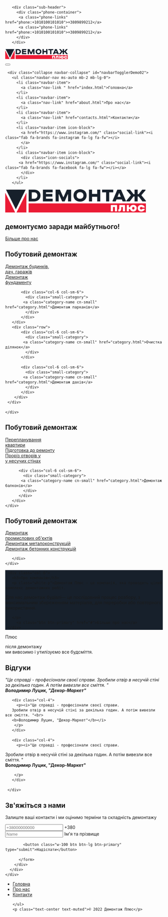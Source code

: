 <!DOCTYPE html>

<html lang="en" dir="ltr">
  <head>
    <meta charset="utf-8">
    <title>Демонтаж Плюс — демонтуємо старе заради нового.</title>
    <!-- bootstrap-instalation -->
      <script src="https://cdn.jsdelivr.net/npm/bootstrap@5.2.0-beta1/dist/js/bootstrap.bundle.min.js" integrity="sha384-pprn3073KE6tl6bjs2QrFaJGz5/SUsLqktiwsUTF55Jfv3qYSDhgCecCxMW52nD2" crossorigin="anonymous"></script>
    <!-- CSS only -->
    <link href="https://cdn.jsdelivr.net/npm/bootstrap@5.2.0-beta1/dist/css/bootstrap.min.css" rel="stylesheet" integrity="sha384-0evHe/X+R7YkIZDRvuzKMRqM+OrBnVFBL6DOitfPri4tjfHxaWutUpFmBp4vmVor" crossorigin="anonymous">
    <!-- Styles -->
    <link rel="stylesheet" href="css/styles.css" />
    <!-- Icons and fonts-->
    <link rel="preconnect" href="https://fonts.googleapis.com">
    <link rel="preconnect" href="https://fonts.gstatic.com" crossorigin>
    <link href="https://fonts.googleapis.com/css2?family=Montserrat:wght@400;700;800;900&display=swap" rel="stylesheet">
    <script defer src="https://use.fontawesome.com/releases/v5.0.7/js/all.js"></script>
    <link rel="icon" href="d.png" />

  </head>
  <body>

<!-- sub header -->

       <div class="sub-header">
         <div class="phone-container">
          <a class="phone-links" href="phone:+1010100101010">+3809899212</a>
          <a class="phone-links" href="phone:+1010100101010">+3809899212</a>
         </div>
       </div>

<!-- Nav Bar -->

<nav class="navbar navbar-expand-md navbar-light navbar-fixed-top">
   <div class="container">
    <a class="navbar-brand" href="#title">
      <img src="images/LOGO.png" alt="demontage-logo" class="d-inline-block align-text-top" style="width: 200px;">
    </a>
    </div>
     <button class="navbar-toggler" type="button" data-bs-toggle="collapse" data-bs-target="#navbarTogglerDemo02" aria-controls="navbarTogglerDemo02" aria-expanded="false" aria-label="Toggle navigation">
       <span class="navbar-toggler-icon"></span>
     </button>

     <div class="collapse navbar-collapse" id="navbarTogglerDemo02">
       <ul class="navbar-nav ms-auto mb-2 mb-lg-0">
         <li class="navbar-item">
           <a class="nav-link " href="index.html">Головна</a>
         </li>
         <li class="navbar-item">
           <a class="nav-link" href="about.html">Про нас</a>
         </li>
         <li class="navbar-item">
           <a class="nav-link" href="contacts.html">Контакти</a>
         </li>
         <li class="navbar-item icon-block">
           <a href="https://www.instagram.com/" class="social-link"><i class="fab fa-brands fa-instagram fa-lg fa-fw"></i>
           </a>
         </li>
         <li class="navbar-item icon-block">
           <div class="icon-socials">
          <a href="https://www.instagram.com/" class="social-link"><i class="fab fa-brands fa-facebook fa-lg fa-fw"></i></a>
           </div>
         </li>
       </ul>

   </nav>

<!-- First screen -->

<section id="first-screen" class="main-banner2">
   <div class="main-banner">
     <div class="col-4 first-screen-container">
      <img src="images/logo-final.svg" alt="demontage-logo" class="d-inline-block align-text-top" style="width: 450px;">
      <h1 class="">демонтуємо заради майбутнього!</h1>
      <a class="btn btn-primary" href="#">Більше про нас</a>
    </div>
    </div>
</section>

 <!-- category  ЖИТЛОВИЙ ДЕМОНТАЖ-->

<section class="category-section">
<h2 class="category-title">Побутовий демонтаж</h2>
<div class="container category-masonary">
    <div class="row masonary-block">
      <div class="col-sm-6" >
       <div class="big-block-category">
         <a class="category-name cn-big" href="category.html">
           Демонтаж будинків,<br>
            дач, гаражів
         </a>
       </div>
     </div>
     <div class="col-sm-6" >
       <div class="row">
           <div class="col-6 col-sm-6">
             <div class="small-category">
            <a class="category-name cn-small" href="category.html">
              Демонтаж<br>
               фундаменту
             </a>
             </div>
           </div>

           <div class="col-6 col-sm-6">
             <div class="small-category">
            <a class="category-name cn-small" href="category.html">Демонтаж парканів</a>
             </div>
           </div>
       </div>
       <div class="row">
           <div class="col-6 col-sm-6">
             <div class="small-category">
            <a class="category-name cn-small" href="category.html">Очистка ділянок</a>
             </div>
           </div>

           <div class="col-6 col-sm-6">
             <div class="small-category">
            <a class="category-name cn-small" href="category.html">Демонтаж дахів</a>
             </div>
           </div>
        </div>
     </div>

    </div>

</div>
</section>

<!-- category  ПОБУТОВИЙ ДЕМОНТАЖ-->

<section class="category-section">
<h2 class="category-title">Побутовий демонтаж</h2>
<div class="container category-masonary">
   <div class="row masonary-block сm-right">
     <div class="col-sm-6" >
      <div class="big-block-category">
        <a class="category-name cn-big" href="category.html">
          Перепланування<br>
           квартири</a>
      </div>
    </div>
    <div class="col-sm-6" >
      <div class="row">
        <div class="col-12 col-sm-12">
          <div class="middle-category">
            <a class="category-name cn-small" href="category.html">Підготовка до ремонту</a>
          </div>
        </div>
      </div>
      <div class="row">
          <div class="col-6 col-sm-6">
            <div class="small-category">
           <a class="category-name cn-small" href="category.html">
             Проріз отворів у<br>
              у несучих стінах
            </a>
            </div>
          </div>

          <div class="col-6 col-sm-6">
            <div class="small-category">
           <a class="category-name cn-small" href="category.html">Демонтаж балконів</a>
            </div>
          </div>
       </div>
    </div>

   </div>
</div>
</div>
</section>

<!-- category  ПРОМИСЛОВИЙ ДЕМОНТАЖ-->

<section class="category-section">
<h2 class="category-title">Побутовий демонтаж</h2>
<div class="container category-masonary">
   <div class="row masonary-block">
     <div class="col-sm-6" >
      <div class="big-block-category">
        <a class="category-name cn-big" href="category.html">
          Демонтаж<br>
          промислових об'єктів
        </a>
      </div>
    </div>
    <div class="col-sm-6" >
      <div class="row">
          <div class="col-12 col-sm-12">
            <div class="middle-category">
           <a class="category-name cn-small" href="category.html">Демонтаж металоконструкцій</a>
            </div>
          </div>
      </div>
      <div class="row">
          <div class="col-12 col-sm-12">
            <div class="middle-category">
           <a class="category-name cn-small" href="category.html">Демонтаж бетонних конструкцій</a>
            </div>
          </div>

       </div>
    </div>

   </div>
</div>
</section>

 <!-- about  -->

<section id="about" >
 <div class="container-fluid" style="background: #17202B;">
   <div class="row about-block">
     <div class="col-6 image-about"></div>

     <div class="col-6">
       <h3>Про компанію</h3>
       <p class="white-p">Демонтаж Плюс — це компанія, яка проводить цілий комплекс демонтажних робіт.

Для нас демонтаж будівлі— це послідовний процес розбору, з максимальним збереженням матеріалів, для переробки або повторного використання.

       </p>
         <a class="btn btn-primary" href="#">Більше про нас</a>
     </div>

   </div>

 </div>
</section>

<!-- перевага  -->

<section class="section-plus">
     <div class="container block-plus">
     <div class="col-8 plus-container">
         <span>
      <p class="sub-p">Плюс</p>
      <p class="sub-sub-p">після демонтажу<br> ми вивозимо і утилізуємо все будсміття.</p>
      </span>
    </div>
 </div>
</section>
 <!-- Testimonials -->

<section id="testimonials">
 <h2 class="category-title">Відгуки</h2>
   <div class="container">
     <div class="row">
       <div class="col-4">
         <p><i>"Це справді - професіонали своєї справи.
Зробили отвір в несучій стіні за декілька годин. А потім вивезли все сміття. "<br>
<b>Володимир Луцик, "Декор-Маркет"</b></i>
        </p>
       </div>

       <div class="col-4">
         <p><i>"Це справді - професіонали своєї справи.
       Зробили отвір в несучій стіні за декілька годин. А потім вивезли все сміття. "<br>
       <b>Володимир Луцик, "Декор-Маркет"</b></i>
        </p>
       </div>

       <div class="col-4">
         <p><i>"Це справді - професіонали своєї справи.

Зробили отвір в несучій стіні за декілька годин. А потім вивезли все сміття. "<br>
<b>Володимир Луцик, "Декор-Маркет"</b></i>

        </p>
       </div>

     </div>

   </div>

 </section>

<!-- Call to action -->

<div class="b-example-divider"></div>
<section class="call-to-action">

  <div class="container col-xl-10 col-xxl-8 px-4 py-5">
      <div class="row align-items-center g-lg-5 py-5">
        <div class="col-lg-7 text-center text-lg-start">
          <h1 class="display-4 fw-bold lh-1 mb-3">Зв'яжіться з нами</h1>
          <p class="col-lg-10 fs-4">Залиште ваші контакти і ми оцінимо терміни та складність демонтажу</p>
        </div>
        <div class="col-md-10 mx-auto col-lg-5">
          <form class="p-4 p-md-5 border rounded-3 bg-light">
            <div class="form-floating mb-3">
              <input type="email" class="form-control" id="floatingInput" placeholder="+38000000000">
              <label for="floatingInput">+380</label>
            </div>
            <div class="form-floating mb-3">
              <input type="password" class="form-control" id="floatingName" placeholder="Name">
              <label for="floatingName">Ім'я та прізвище</label>
            </div>

            <button class="w-100 btn btn-lg btn-primary" type="submit">Надіслати</button>

          </form>
        </div>
      </div>
    </div>

</section>

<!-- Footer -->

<section id="footer">
<div class="container">
  <footer class="py-3 my-4">
    <ul class="nav justify-content-center border-bottom pb-3 mb-3">
      <li class="nav-item"><a href="#" class="nav-link px-2 text-muted">Головна</a></li>
      <li class="nav-item"><a href="#" class="nav-link px-2 text-muted">Про нас</a></li>
      <li class="nav-item"><a href="#" class="nav-link px-2 text-muted">Контакти</a></li>

    </ul>
    <p class="text-center text-muted">© 2022 Демонтаж Плюс</p>

  </footer>
</div>
</section>
